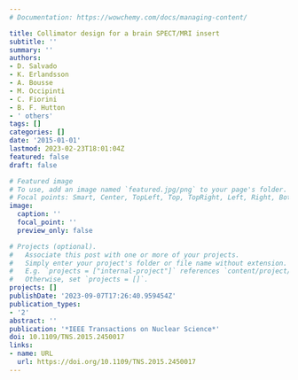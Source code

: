 ```yaml
---
# Documentation: https://wowchemy.com/docs/managing-content/

title: Collimator design for a brain SPECT/MRI insert
subtitle: ''
summary: ''
authors:
- D. Salvado
- K. Erlandsson
- A. Bousse
- M. Occipinti
- C. Fiorini
- B. F. Hutton
- ' others'
tags: []
categories: []
date: '2015-01-01'
lastmod: 2023-02-23T18:01:04Z
featured: false
draft: false

# Featured image
# To use, add an image named `featured.jpg/png` to your page's folder.
# Focal points: Smart, Center, TopLeft, Top, TopRight, Left, Right, BottomLeft, Bottom, BottomRight.
image:
  caption: ''
  focal_point: ''
  preview_only: false

# Projects (optional).
#   Associate this post with one or more of your projects.
#   Simply enter your project's folder or file name without extension.
#   E.g. `projects = ["internal-project"]` references `content/project/deep-learning/index.md`.
#   Otherwise, set `projects = []`.
projects: []
publishDate: '2023-09-07T17:26:40.959454Z'
publication_types:
- '2'
abstract: ''
publication: '*IEEE Transactions on Nuclear Science*'
doi: 10.1109/TNS.2015.2450017
links:
- name: URL
  url: https://doi.org/10.1109/TNS.2015.2450017
---
```

